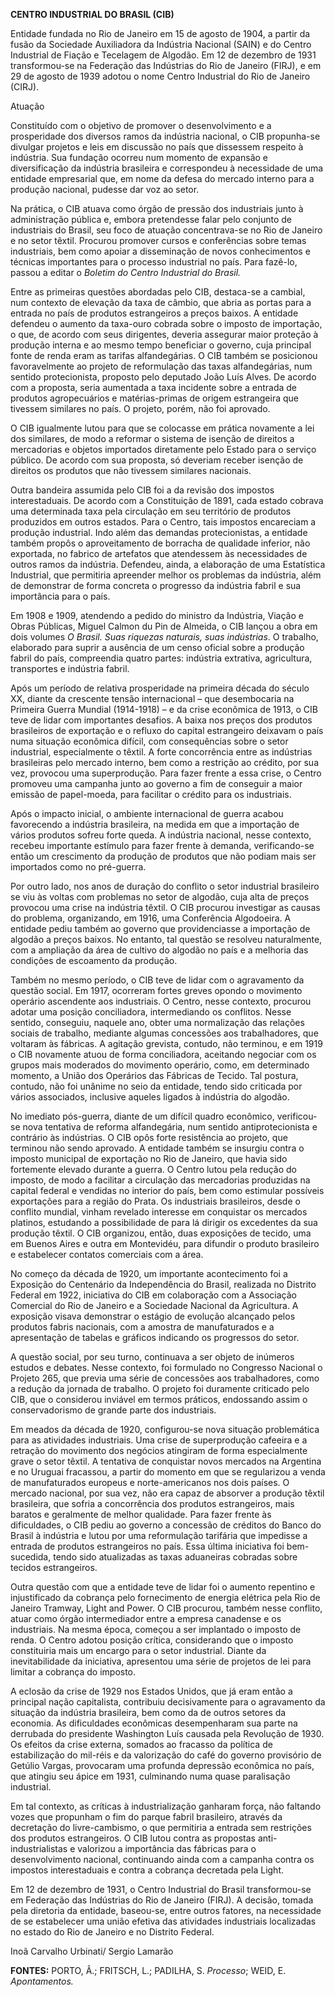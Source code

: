 **CENTRO INDUSTRIAL DO BRASIL (CIB)**

Entidade fundada no Rio de Janeiro em 15 de agosto de 1904, a partir da
fusão da Sociedade Auxiliadora da Indústria Nacional (SAIN) e do Centro
Industrial de Fiação e Tecelagem de Algodão. Em 12 de dezembro de 1931
transformou-se na Federação das Indústrias do Rio de Janeiro (FIRJ), e
em 29 de agosto de 1939 adotou o nome Centro Industrial do Rio de
Janeiro (CIRJ).

Atuação

Constituído com o objetivo de promover o desenvolvimento e a
prosperidade dos diversos ramos da indústria nacional, o CIB propunha-se
divulgar projetos e leis em discussão no país que dissessem respeito à
indústria. Sua fundação ocorreu num momento de expansão e diversificação
da indústria brasileira e correspondeu à necessidade de uma entidade
empresarial que, em nome da defesa do mercado interno para a produção
nacional, pudesse dar voz ao setor.

Na prática, o CIB atuava como órgão de pressão dos industriais junto à
administração pública e, embora pretendesse falar pelo conjunto de
industriais do Brasil, seu foco de atuação concentrava-se no Rio de
Janeiro e no setor têxtil. Procurou promover cursos e conferências sobre
temas industriais, bem como apoiar a disseminação de novos conhecimentos
e técnicas importantes para o processo industrial no país. Para fazê-lo,
passou a editar o *Boletim do Centro Industrial do Brasil.*

Entre as primeiras questões abordadas pelo CIB, destaca-se a cambial,
num contexto de elevação da taxa de câmbio, que abria as portas para a
entrada no país de produtos estrangeiros a preços baixos. A entidade
defendeu o aumento da taxa-ouro cobrada sobre o imposto de importação, o
que, de acordo com seus dirigentes, deveria assegurar maior proteção à
produção interna e ao mesmo tempo beneficiar o governo, cuja principal
fonte de renda eram as tarifas alfandegárias. O CIB também se posicionou
favoravelmente ao projeto de reformulação das taxas alfandegárias, num
sentido protecionista, proposto pelo deputado João Luís Alves. De acordo
com a proposta, seria aumentada a taxa incidente sobre a entrada de
produtos agropecuários e matérias-primas de origem estrangeira que
tivessem similares no país. O projeto, porém, não foi aprovado.

O CIB igualmente lutou para que se colocasse em prática novamente a lei
dos similares, de modo a reformar o sistema de isenção de direitos a
mercadorias e objetos importados diretamente pelo Estado para o serviço
público. De acordo com sua proposta, só deveriam receber isenção de
direitos os produtos que não tivessem similares nacionais.

Outra bandeira assumida pelo CIB foi a da revisão dos impostos
interestaduais. De acordo com a Constituição de 1891, cada estado
cobrava uma determinada taxa pela circulação em seu território de
produtos produzidos em outros estados. Para o Centro, tais impostos
encareciam a produção industrial. Indo além das demandas protecionistas,
a entidade também propôs o aproveitamento de borracha de qualidade
inferior, não exportada, no fabrico de artefatos que atendessem às
necessidades de outros ramos da indústria. Defendeu, ainda, a elaboração
de uma Estatística Industrial, que permitiria apreender melhor os
problemas da indústria, além de demonstrar de forma concreta o progresso
da indústria fabril e sua importância para o país.

Em 1908 e 1909, atendendo a pedido do ministro da Indústria, Viação e
Obras Públicas, Miguel Calmon du Pin de Almeida, o CIB lançou a obra em
dois volumes *O Brasil. Suas riquezas naturais, suas indústrias*. O
trabalho, elaborado para suprir a ausência de um censo oficial sobre a
produção fabril do país, compreendia quatro partes: indústria extrativa,
agricultura, transportes e indústria fabril.

Após um período de relativa prosperidade na primeira década do século
XX, diante da crescente tensão internacional – que desembocaria na
Primeira Guerra Mundial (1914-1918) – e da crise econômica de 1913, o
CIB teve de lidar com importantes desafios. A baixa nos preços dos
produtos brasileiros de exportação e o refluxo do capital estrangeiro
deixavam o país numa situação econômica difícil, com consequências sobre
o setor industrial, especialmente o têxtil. A forte concorrência entre
as indústrias brasileiras pelo mercado interno, bem como a restrição ao
crédito, por sua vez, provocou uma superprodução. Para fazer frente a
essa crise, o Centro promoveu uma campanha junto ao governo a fim de
conseguir a maior emissão de papel-moeda, para facilitar o crédito para
os industriais.

Após o impacto inicial, o ambiente internacional de guerra acabou
favorecendo a indústria brasileira, na medida em que a importação de
vários produtos sofreu forte queda. A indústria nacional, nesse
contexto, recebeu importante estímulo para fazer frente à demanda,
verificando-se então um crescimento da produção de produtos que não
podiam mais ser importados como no pré-guerra.

Por outro lado, nos anos de duração do conflito o setor industrial
brasileiro se viu às voltas com problemas no setor de algodão, cuja alta
de preços provocou uma crise na indústria têxtil. O CIB procurou
investigar as causas do problema, organizando, em 1916, uma Conferência
Algodoeira. A entidade pediu também ao governo que providenciasse a
importação de algodão a preços baixos. No entanto, tal questão se
resolveu naturalmente, com a ampliação da área de cultivo do algodão no
país e a melhoria das condições de escoamento da produção.

Também no mesmo período, o CIB teve de lidar com o agravamento da
questão social. Em 1917, ocorreram fortes greves opondo o movimento
operário ascendente aos industriais. O Centro, nesse contexto, procurou
adotar uma posição conciliadora, intermediando os conflitos. Nesse
sentido, conseguiu, naquele ano, obter uma normalização das relações
sociais de trabalho, mediante algumas concessões aos trabalhadores, que
voltaram às fábricas. A agitação grevista, contudo, não terminou, e em
1919 o CIB novamente atuou de forma conciliadora, aceitando negociar com
os grupos mais moderados do movimento operário, como, em determinado
momento, a União dos Operários das Fábricas de Tecido. Tal postura,
contudo, não foi unânime no seio da entidade, tendo sido criticada por
vários associados, inclusive aqueles ligados à indústria do algodão.

No imediato pós-guerra, diante de um difícil quadro econômico,
verificou-se nova tentativa de reforma alfandegária, num sentido
antiprotecionista e contrário às indústrias. O CIB opôs forte
resistência ao projeto, que terminou não sendo aprovado. A entidade
também se insurgiu contra o imposto municipal de exportação no Rio de
Janeiro, que havia sido fortemente elevado durante a guerra. O Centro
lutou pela redução do imposto, de modo a facilitar a circulação das
mercadorias produzidas na capital federal e vendidas no interior do
país, bem como estimular possíveis exportações para a região do Prata.
Os industriais brasileiros, desde o conflito mundial, vinham revelado
interesse em conquistar os mercados platinos, estudando a possibilidade
de para lá dirigir os excedentes da sua produção têxtil. O CIB
organizou, então, duas exposições de tecido, uma em Buenos Aires e outra
em Montevidéu, para difundir o produto brasileiro e estabelecer contatos
comerciais com a área.

No começo da década de 1920, um importante acontecimento foi a Exposição
do Centenário da Independência do Brasil, realizada no Distrito Federal
em 1922, iniciativa do CIB em colaboração com a Associação Comercial do
Rio de Janeiro e a Sociedade Nacional da Agricultura. A exposição visava
demonstrar o estágio de evolução alcançado pelos produtos fabris
nacionais, com a amostra de manufaturados e a apresentação de tabelas e
gráficos indicando os progressos do setor.

A questão social, por seu turno, continuava a ser objeto de inúmeros
estudos e debates. Nesse contexto, foi formulado no Congresso Nacional o
Projeto 265, que previa uma série de concessões aos trabalhadores, como
a redução da jornada de trabalho. O projeto foi duramente criticado pelo
CIB, que o considerou inviável em termos práticos, endossando assim o
conservadorismo de grande parte dos industriais.

Em meados da década de 1920, configurou-se nova situação problemática
para as atividades industriais. Uma crise de superprodução cafeeira e a
retração do movimento dos negócios atingiram de forma especialmente
grave o setor têxtil. A tentativa de conquistar novos mercados na
Argentina e no Uruguai fracassou, a partir do momento em que se
regularizou a venda de manufaturados europeus e norte-americanos nos
dois países. O mercado nacional, por sua vez, não era capaz de absorver
a produção têxtil brasileira, que sofria a concorrência dos produtos
estrangeiros, mais baratos e geralmente de melhor qualidade. Para fazer
frente às dificuldades, o CIB pediu ao governo a concessão de créditos
do Banco do Brasil à indústria e lutou por uma reformulação tarifária
que impedisse a entrada de produtos estrangeiros no país. Essa última
iniciativa foi bem-sucedida, tendo sido atualizadas as taxas aduaneiras
cobradas sobre tecidos estrangeiros.

Outra questão com que a entidade teve de lidar foi o aumento repentino e
injustificado da cobrança pelo fornecimento de energia elétrica pela Rio
de Janeiro Tramway, Light and Power. O CIB procurou, também nesse
conflito, atuar como órgão intermediador entre a empresa canadense e os
industriais. Na mesma época, começou a ser implantado o imposto de
renda. O Centro adotou posição crítica, considerando que o imposto
constituiria mais um encargo para o setor industrial. Diante da
inevitabilidade da iniciativa, apresentou uma série de projetos de lei
para limitar a cobrança do imposto.

A eclosão da crise de 1929 nos Estados Unidos, que já eram então a
principal nação capitalista, contribuiu decisivamente para o agravamento
da situação da indústria brasileira, bem como da de outros setores da
economia. As dificuldades econômicas desempenharam sua parte na
derrubada do presidente Washington Luís causada pela Revolução de 1930.
Os efeitos da crise externa, somados ao fracasso da política de
estabilização do mil-réis e da valorização do café do governo provisório
de Getúlio Vargas, provocaram uma profunda depressão econômica no país,
que atingiu seu ápice em 1931, culminando numa quase paralisação
industrial.

Em tal contexto, as críticas à industrialização ganharam força, não
faltando vozes que propunham o fim do parque fabril brasileiro, através
da decretação do livre-cambismo, o que permitiria a entrada sem
restrições dos produtos estrangeiros. O CIB lutou contra as propostas
anti-industrialistas e valorizou a importância das fábricas para o
desenvolvimento nacional, continuando ainda com a campanha contra os
impostos interestaduais e contra a cobrança decretada pela Light.

Em 12 de dezembro de 1931, o Centro Industrial do Brasil transformou-se
em Federação das Indústrias do Rio de Janeiro (FIRJ). A decisão, tomada
pela diretoria da entidade, baseou-se, entre outros fatores, na
necessidade de se estabelecer uma união efetiva das atividades
industriais localizadas no estado do Rio de Janeiro e no Distrito
Federal.

Inoã Carvalho Urbinati/ Sergio Lamarão

**FONTES:** PORTO, Â.; FRITSCH, L.; PADILHA, S. *Processo*; WEID, E.
*Apontamentos.*
